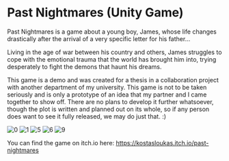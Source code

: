 # Past Nightmares (Unity Game)
Past Nightmares is a game about a young boy, James, whose life changes drastically after the arrival of a very specific letter for his father...

Living in the age of war between his country and others, James struggles to cope with the emotional trauma that the world has brought him into, trying desperately to fight the demons that haunt his dreams.

This game is a demo and was created for a thesis in a collaboration project with another department of my university. This game is not to be taken seriously and is only a prototype of an idea that my partner and I came together to show off. There are no plans to develop it further whatsoever, though the plot is written and planned out on its whole, so if any person does want to see it fully released, we may do just that. :)

![0](https://github.com/KostasLoukas/Past_Nightmares_Unity_Game/assets/105225491/35c73d2d-1398-4e74-87b0-d009ad62830a)
![1](https://github.com/KostasLoukas/Past_Nightmares_Unity_Game/assets/105225491/4285b513-476c-4636-bea3-b2fa2b94b8de)
![5](https://github.com/KostasLoukas/Past_Nightmares_Unity_Game/assets/105225491/4b17b53f-7d9e-4974-bd01-191e616cf32e)
![6](https://github.com/KostasLoukas/Past_Nightmares_Unity_Game/assets/105225491/36cf6e54-59d5-45f3-ad25-ba1cb95ab1b4)
![9](https://github.com/KostasLoukas/Past_Nightmares_Unity_Game/assets/105225491/d7db632c-6e3e-4113-89be-b28fc1fd9847)

You can find the game on itch.io here:
https://kostasloukas.itch.io/past-nightmares
